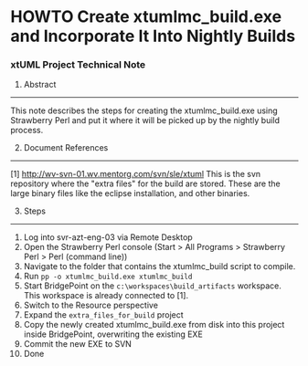# HOWTO Create xtumlmc_build.exe and Incorporate It Into Nightly Builds
### xtUML Project Technical Note

1. Abstract
-----------
This note describes the steps for creating the xtumlmc_build.exe using 
Strawberry Perl and put it where it will be picked up by the nightly
build process.

2. Document References
----------------------
[1] http://wv-svn-01.wv.mentorg.com/svn/sle/xtuml
    This is the svn repository where the "extra files" for the build are stored.
    These are the large binary files like the eclipse installation, and other
    binaries.  
    
3. Steps
-------------
1.  Log into svr-azt-eng-03 via Remote Desktop
2.  Open the Strawberry Perl console (Start > All Programs > Strawberry Perl > Perl (command line))
3.  Navigate to the folder that contains the xtumlmc_build script to compile.
4.  Run ```pp -o xtumlmc_build.exe xtumlmc_build```
5.  Start BridgePoint on the ```c:\workspaces\build_artifacts``` workspace.  This workspace is already connected to [1].
6.  Switch to the Resource perspective
7.  Expand the ```extra_files_for_build``` project
8.  Copy the newly created xtumlmc_build.exe from disk into this project inside BridgePoint, overwriting the existing EXE
9.  Commit the new EXE to SVN
10. Done
